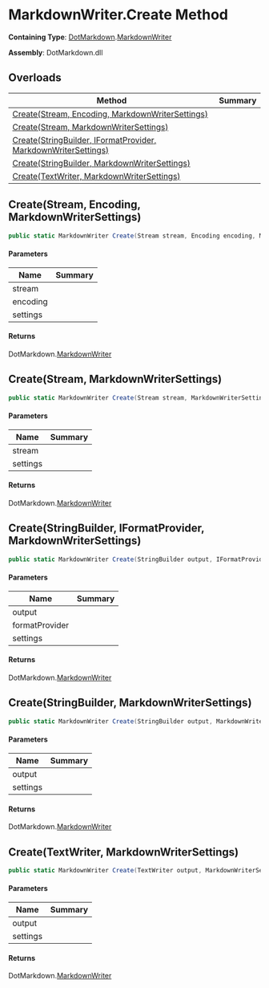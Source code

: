 # MarkdownWriter\.Create Method

**Containing Type**: [DotMarkdown](../../README.md)\.[MarkdownWriter](../README.md)

**Assembly**: DotMarkdown\.dll

## Overloads

| Method | Summary |
| ------ | ------- |
| [Create(Stream, Encoding, MarkdownWriterSettings)](#DotMarkdown_MarkdownWriter_Create_System_IO_Stream_System_Text_Encoding_DotMarkdown_MarkdownWriterSettings_) | |
| [Create(Stream, MarkdownWriterSettings)](#DotMarkdown_MarkdownWriter_Create_System_IO_Stream_DotMarkdown_MarkdownWriterSettings_) | |
| [Create(StringBuilder, IFormatProvider, MarkdownWriterSettings)](#DotMarkdown_MarkdownWriter_Create_System_Text_StringBuilder_System_IFormatProvider_DotMarkdown_MarkdownWriterSettings_) | |
| [Create(StringBuilder, MarkdownWriterSettings)](#DotMarkdown_MarkdownWriter_Create_System_Text_StringBuilder_DotMarkdown_MarkdownWriterSettings_) | |
| [Create(TextWriter, MarkdownWriterSettings)](#DotMarkdown_MarkdownWriter_Create_System_IO_TextWriter_DotMarkdown_MarkdownWriterSettings_) | |

## Create\(Stream, Encoding, MarkdownWriterSettings\)<a name="DotMarkdown_MarkdownWriter_Create_System_IO_Stream_System_Text_Encoding_DotMarkdown_MarkdownWriterSettings_"></a>

```csharp
public static MarkdownWriter Create(Stream stream, Encoding encoding, MarkdownWriterSettings settings = null)
```

#### Parameters

| Name | Summary |
| ---- | ------- |
| stream | |
| encoding | |
| settings | |

#### Returns

DotMarkdown\.[MarkdownWriter](../README.md)

## Create\(Stream, MarkdownWriterSettings\)<a name="DotMarkdown_MarkdownWriter_Create_System_IO_Stream_DotMarkdown_MarkdownWriterSettings_"></a>

```csharp
public static MarkdownWriter Create(Stream stream, MarkdownWriterSettings settings = null)
```

#### Parameters

| Name | Summary |
| ---- | ------- |
| stream | |
| settings | |

#### Returns

DotMarkdown\.[MarkdownWriter](../README.md)

## Create\(StringBuilder, IFormatProvider, MarkdownWriterSettings\)<a name="DotMarkdown_MarkdownWriter_Create_System_Text_StringBuilder_System_IFormatProvider_DotMarkdown_MarkdownWriterSettings_"></a>

```csharp
public static MarkdownWriter Create(StringBuilder output, IFormatProvider formatProvider, MarkdownWriterSettings settings = null)
```

#### Parameters

| Name | Summary |
| ---- | ------- |
| output | |
| formatProvider | |
| settings | |

#### Returns

DotMarkdown\.[MarkdownWriter](../README.md)

## Create\(StringBuilder, MarkdownWriterSettings\)<a name="DotMarkdown_MarkdownWriter_Create_System_Text_StringBuilder_DotMarkdown_MarkdownWriterSettings_"></a>

```csharp
public static MarkdownWriter Create(StringBuilder output, MarkdownWriterSettings settings = null)
```

#### Parameters

| Name | Summary |
| ---- | ------- |
| output | |
| settings | |

#### Returns

DotMarkdown\.[MarkdownWriter](../README.md)

## Create\(TextWriter, MarkdownWriterSettings\)<a name="DotMarkdown_MarkdownWriter_Create_System_IO_TextWriter_DotMarkdown_MarkdownWriterSettings_"></a>

```csharp
public static MarkdownWriter Create(TextWriter output, MarkdownWriterSettings settings = null)
```

#### Parameters

| Name | Summary |
| ---- | ------- |
| output | |
| settings | |

#### Returns

DotMarkdown\.[MarkdownWriter](../README.md)

